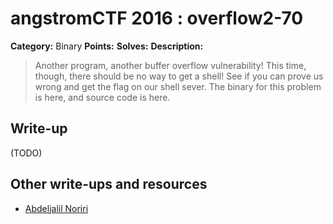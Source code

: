 # angstromCTF 2016 : overflow2-70

**Category:** Binary
**Points:**
**Solves:**
**Description:**

> Another program, another buffer overflow vulnerability! This time, though, there should be no way to get a shell! See if you can prove us wrong and get the flag on our shell sever. The binary for this problem is here, and source code is here.


## Write-up

(TODO)

## Other write-ups and resources

* [Abdeljalil Noriri](https://www.youtube.com/watch?v=Ubd1cjIDmec)
